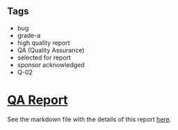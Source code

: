 ## Tags

- bug
- grade-a
- high quality report
- QA (Quality Assurance)
- selected for report
- sponsor acknowledged
- Q-02

# [QA Report](https://github.com/code-423n4/2023-08-arbitrum-findings/issues/264) 

See the markdown file with the details of this report [here](https://github.com/code-423n4/2023-08-arbitrum-findings/blob/main/data/MiloTruck-Q.md).